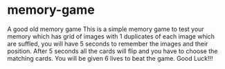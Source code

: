 # memory-game
A good old memory game
This is a simple memory game to test your memory
which has grid of images with 1 duplicates of each image which are suffled, you will have 5 seconds to remember the images and their position.
After 5 seconds all the cards will flip and you have to choose the matching cards.
You will be given 6 lives to beat the game.
Good Luck!!!

